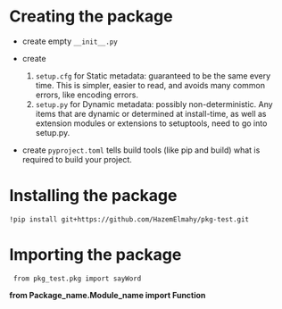 # Creating the package
* create empty  ```__init__.py```

* create 
  1. ```setup.cfg``` for Static metadata: guaranteed to be the same every time. This is simpler, easier to read, and avoids many common errors, like encoding errors.
  2. ```setup.py``` for Dynamic metadata: possibly non-deterministic. Any items that are dynamic or determined at install-time, as well as extension modules or extensions to setuptools, need to go into setup.py.

* create ```pyproject.toml``` tells build tools (like pip and build) what is required to build your project. 


# Installing the package
```!pip install git+https://github.com/HazemElmahy/pkg-test.git```

# Importing the package
``` from pkg_test.pkg import sayWord```

**from Package_name.Module_name import Function**
